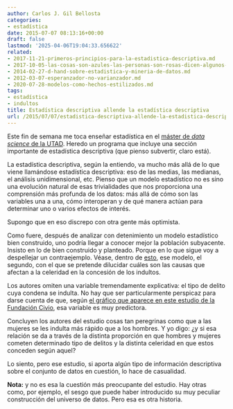 ```yaml
---
author: Carlos J. Gil Bellosta
categories:
- estadística
date: 2015-07-07 08:13:16+00:00
draft: false
lastmod: '2025-04-06T19:04:33.656622'
related:
- 2017-11-21-primeros-principios-para-la-estadistica-descriptiva.md
- 2017-10-05-las-cosas-son-azules-las-personas-son-rosas-dicen-algunos-sicologos.md
- 2014-02-27-d-hand-sobre-estadistica-y-mineria-de-datos.md
- 2012-03-07-esperanzador-no-varianzador.md
- 2020-07-28-modelos-como-hechos-estilizados.md
tags:
- estadística
- indultos
title: Estadística descriptiva allende la estadística descriptiva
url: /2015/07/07/estadistica-descriptiva-allende-la-estadistica-descriptiva/
---
```


Este fin de semana me toca enseñar estadística en el [máster de _data science_ de la UTAD](https://www.u-tad.com/estudios/experto-en-data-science/). Heredo un programa que incluye una sección importante de estadística descriptiva (que pienso subvertir, claro está).

La estadística descriptiva, según la entiendo, va mucho más allá de lo que viene llamándose estadística descriptiva: eso de las medias, las medianas, el análisis unidimensional, etc. Pienso que un modelo estadístico no es sino una evolución natural de esas trivialidades que nos proporciona una comprensión más profunda de los datos: más allá de cómo son las variables una a una, cómo interoperan y de qué manera actúan para determinar uno o varios efectos de interés.

Supongo que en eso discrepo con otra gente más optimista.

Como fuere, después de analizar con detenimiento un modelo estadístico bien construido, uno podría llegar a conocer mejor la población subyacente. Insisto en lo de bien construido y planteado. Porque en lo que sigue voy a despellejar un contraejemplo. Véase, dentro de [esto](http://nadaesgratis.es/admin/los-indultos-en-espana-una-medida-de-justicia), ese modelo, el segundo, con el que se pretende dilucidar cuáles son las causas que afectan a la celeridad en la concesión de los indultos.

Los autores omiten una variable tremendamente explicativa: el tipo de delito cuya condena se indulta. No hay que ser particularmente perspicaz para darse cuenta de que, según [el gráfico que aparece en este estudio de la Fundación Civio](http://elindultometro.es/2013/02/27/los-mas-rapidos-a-este-lado-de-los-pirineos.html), esa variable es muy predictora.

Concluyen los autores del estudio cosas tan peregrinas como que a las mujeres se les indulta más rápido que a los hombres. Y yo digo: ¿y si esa relación se da a través de la distinta proporción en que hombres y mujeres cometen determinado tipo de delitos y la distinta celeridad en que estos conceden según aquel?

Lo siento, pero ese estudio, si aporta algún tipo de información descriptiva sobre el conjunto de datos en cuestión, lo hace de casualidad.

**Nota:** y no es esa la cuestión más preocupante del estudio. Hay otras como, por ejemplo, el sesgo que puede haber introducido su muy peculiar construcción del universo de datos. Pero esa es otra historia.